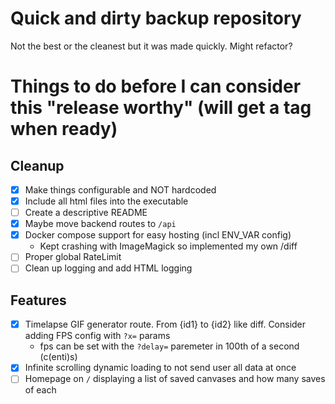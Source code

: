 # Quick and dirty backup repository
Not the best or the cleanest but it was made quickly. Might refactor?

# Things to do before I can consider this "release worthy" (will get a tag when ready)
## Cleanup
- [x] Make things configurable and NOT hardcoded
- [x] Include all html files into the executable
- [ ] Create a descriptive README
- [x] Maybe move backend routes to `/api`
- [x] Docker compose support for easy hosting (incl ENV_VAR config)
    - Kept crashing with ImageMagick so implemented my own /diff
- [ ] Proper global RateLimit
- [ ] Clean up logging and add HTML logging
## Features
- [x] Timelapse GIF generator route. From {id1} to {id2} like diff. Consider adding FPS config with `?x=` params
    - fps can be set with the `?delay=` paremeter in 100th of a second (c(enti)s)
- [x] Infinite scrolling dynamic loading to not send user all data at once
- [ ] Homepage on `/` displaying a list of saved canvases and how many saves of each